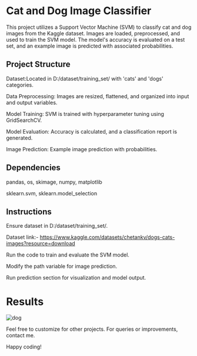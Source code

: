 # Cat and Dog Image Classifier
This project utilizes a Support Vector Machine (SVM) to classify cat and dog images from the Kaggle dataset. Images are loaded, preprocessed, and used to train the SVM model. The model's accuracy is evaluated on a test set, and an example image is predicted with associated probabilities.

## Project Structure
Dataset:Located in D:/dataset/training_set/ with 'cats' and 'dogs' categories.

Data Preprocessing: Images are resized, flattened, and organized into input and output variables.

Model Training: SVM is trained with hyperparameter tuning using GridSearchCV.

Model Evaluation: Accuracy is calculated, and a classification report is generated.

Image Prediction: Example image prediction with probabilities.

## Dependencies
pandas, os, skimage, numpy, matplotlib

sklearn.svm, sklearn.model_selection

## Instructions
Ensure dataset in D:/dataset/training_set/.

Dataset link:- https://www.kaggle.com/datasets/chetankv/dogs-cats-images?resource=download

Run the code to train and evaluate the SVM model.

Modify the path variable for image prediction.

Run prediction section for visualization and model output.

# Results
![dog](https://github.com/manish-kumhar/PRODIGY_ML_3/assets/78205030/c223fc1e-4711-4471-b7c1-7a64ad7bd849)

Feel free to customize for other projects. For queries or improvements, contact me.

Happy coding!
